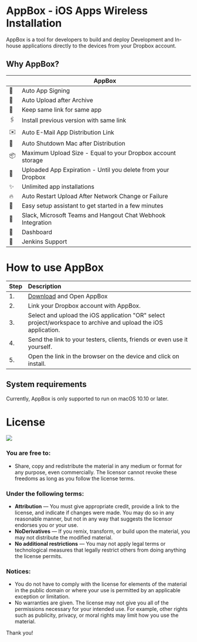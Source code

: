 # AppBox - iOS Apps Wireless Installation

AppBox is a tool for developers to build and deploy Development and In-house applications directly to the devices from your Dropbox account.

## Why AppBox?
|              | AppBox
-------------- | ----------
🔑 | Auto App Signing
🚀 | Auto Upload after Archive 
🔗 | Keep same link for same app
🖇️ | Install previous version with same link
✉️ | Auto E-Mail App Distribution Link
🔌 | Auto Shutdown Mac after Distribution
📦 | Maximum Upload Size - Equal to your Dropbox account storage
📅 | Uploaded App Expiration - Until you delete from your Dropbox 
✨ | Unlimited app installations
🔥 | Auto Restart Upload After Network Change or Failure 
🎩 | Easy setup assistant to get started in a few minutes
🔧 | Slack, Microsoft Teams and Hangout Chat Webhook Integration
🤔 | Dashboard
🚢 | Jenkins Support

# How to use AppBox 
| Step | Description |
| :--- | :--- |
| 1. | [Download](http://tryappbox.com/download) and Open AppBox |
| 2. |	Link your Dropbox account with AppBox. |
| 3.	| Select and upload the iOS application "OR" select project/workspace to archive and upload the iOS application. |
| 4. |	Send the link to your testers, clients, friends or even use it yourself. |
| 5.	| Open the link in the browser on the device and click on install. |

## System requirements
Currently, AppBox is only supported to run on macOS 10.10 or later.

# License
[![](https://licensebuttons.net/l/by-nd/3.0/88x31.png)](https://creativecommons.org/licenses/by-nd/4.0/)

### You are free to:

* Share, copy and redistribute the material in any medium or format for any purpose, even commercially. The licensor cannot revoke these freedoms as long as you follow the license terms.


### Under the following terms:

* **Attribution** — You must give appropriate credit, provide a link to the license, and indicate if changes were made. You may do so in any reasonable manner, but not in any way that suggests the licensor endorses you or your use.
* **NoDerivatives** — If you remix, transform, or build upon the material, you may not distribute the modified material.
* **No additional restrictions** — You may not apply legal terms or technological measures that legally restrict others from doing anything the license permits.


### Notices:

- You do not have to comply with the license for elements of the material in the public domain or where your use is permitted by an applicable exception or limitation.
- No warranties are given. The license may not give you all of the permissions necessary for your intended use. For example, other rights such as publicity, privacy, or moral rights may limit how you use the material.

Thank you!